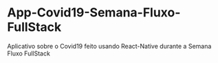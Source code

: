 # App-Covid19-Semana-Fluxo-FullStack

Aplicativo sobre o Covid19 feito usando React-Native durante a Semana Fluxo FullStack
